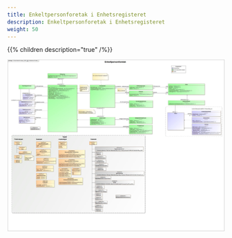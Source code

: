 ```yaml
---
title: Enkeltpersonforetak i Enhetsregisteret
description: Enkeltpersonforetak i Enhetsregisteret
weight: 50
---
```


{{% children description="true" /%}}


![EnkeltpersonforetakiEnhetsregisteret](https://github.com/brreg/informasjonsmodeller/blob/main/enhetsregisteret/strukturmodeller/enkiER.jpg?raw=true)

